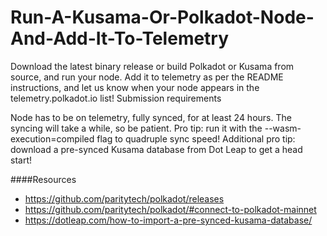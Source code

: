 # Run-A-Kusama-Or-Polkadot-Node-And-Add-It-To-Telemetry


Download the latest binary release or build Polkadot or Kusama from source, and run your node. Add it to telemetry as per the README instructions, and let us know when your node appears in the telemetry.polkadot.io list!
Submission requirements

Node has to be on telemetry, fully synced, for at least 24 hours. The syncing will take a while, so be patient. Pro tip: run it with the --wasm-execution=compiled flag to quadruple sync speed! Additional pro tip: download a pre-synced Kusama database from Dot Leap to get a head start!

####Resources
- https://github.com/paritytech/polkadot/releases
- https://github.com/paritytech/polkadot/#connect-to-polkadot-mainnet
- https://dotleap.com/how-to-import-a-pre-synced-kusama-database/

